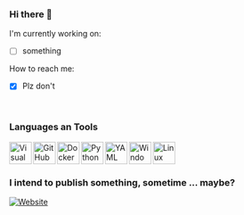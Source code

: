 ### Hi there 👋

I'm currently working on:
- [ ] something

How to reach me:
- [x] Plz don't

<br />

### Languages an Tools

<img align="left" alt="Visual Studio Code" width="40px" src=https://upload.wikimedia.org/wikipedia/commons/9/9a/Visual_Studio_Code_1.35_icon.svg />
<img align="left" alt="GitHub" width="40px" src="https://camo.githubusercontent.com/b079fe922f00c4b86f1b724fbc2e8141c468794ce8adbc9b7456e5e1ad09c622/68747470733a2f2f6564656e742e6769746875622e696f2f537570657254696e7949636f6e732f696d616765732f7376672f6769746875622e737667" />
<img align="left" alt="Docker" width="40px" src="https://camo.githubusercontent.com/b9279edfece526123a96af67ea002acdd47e84e5ad05126faa08ab3332f8a9ef/68747470733a2f2f6564656e742e6769746875622e696f2f537570657254696e7949636f6e732f696d616765732f7376672f646f636b65722e737667" />
<img align="left" alt="Python" width="40px" src="https://camo.githubusercontent.com/aa96ee3a3352c9c3c2161d3e95698d0885a277ab85d617fe77912627d37a3959/68747470733a2f2f6564656e742e6769746875622e696f2f537570657254696e7949636f6e732f696d616765732f7376672f707974686f6e2e737667" />
<img align="left" alt="YAML" width="40px" src="https://upload.wikimedia.org/wikipedia/commons/6/63/YAML_logo_in_SVG_format.svg" />
<img align="left" alt="Windows" width="40px" src="https://camo.githubusercontent.com/05eece38536aac5c8437e2cb46362e545443a80922c5e28463530726a6d186ac/68747470733a2f2f6564656e742e6769746875622e696f2f537570657254696e7949636f6e732f696d616765732f7376672f77696e646f77732e737667" />
<img aling="left" alt="Linux" width="40px" src="https://camo.githubusercontent.com/875b2967090ac970937698e92e1bfeefdc6168b9afb428aabfe321e19d549d74/68747470733a2f2f6564656e742e6769746875622e696f2f537570657254696e7949636f6e732f696d616765732f7376672f6c696e75782e737667" />

<!-- 👌 https://github.com/edent/SuperTinyIcons 👌-->

<br />

### I intend to publish something, sometime ... maybe?

[![Website](https://img.shields.io/website?label=BLOG&style=for-the-badge&url=https%3A%2F%2Flwarnt.github.io%2Fblog)](https://lwarnt.github.io/blog)

<!-- BLOG-POST-LIST:START -->
<!-- BLOG-POST-LIST:END -->

